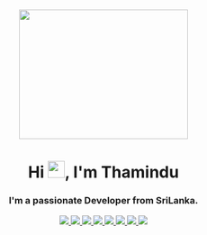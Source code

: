 <!-- ### Hi, I'm Thamindu 👋


**thami88/thami88** is a ✨ _special_ ✨ repository because its `README.md` (this file) appears on your GitHub profile.


Here are some ideas to get you started:

- 🔭 I’m currently working on ...
- 🌱 I’m currently learning ...
- 👯 I’m looking to collaborate on ...
- 🤔 I’m looking for help with ...
- 💬 Ask me about ...
- 📫 How to reach me: ...

-->

<h1 align="center"><img width="300px" height="230px" src="https://cdn.dribbble.com/users/333243/screenshots/5343222/hiring-manager-for-codility_4x.png" /></h1>

<h1 align="center">Hi <img src="https://raw.githubusercontent.com/MartinHeinz/MartinHeinz/master/wave.gif" width="30px">, I'm Thamindu</h1>
<h3 align="center">I'm a passionate Developer from SriLanka.</h3>

<p align="center"> 
    <a href="#" target="_blank"> <img src="https://img.icons8.com/color/48/000000/java-coffee-cup-logo.png"/> </a>
    <a href="#" target="_blank"> <img src="https://img.icons8.com/color/48/000000/spring-logo.png"/> </a> 
    <a href="#" target="_blank"> <img src="https://img.icons8.com/color/48/000000/javascript.png"/> </a> 
    <a href="#" target="_blank"> <img src="https://img.icons8.com/?size=48&id=uJM6fQYqDaZK&format=png&color=000000"/> </a> 
    <a href="#" target="_blank"> <img src="https://img.icons8.com/?size=48&id=NfbyHexzVEDk&format=png&color=000000"/> </a>
    <a href="#" target="_blank"> <img src="https://img.icons8.com/?size=48&id=12eMo7h5rCTp&format=png&color=000000"/> </a>
    <a href="#" target="_blank"> <img src="https://img.icons8.com/color/48/000000/firebase.png"/> </a>
    <a href="#" target="_blank"> <img src="https://img.icons8.com/?size=48&id=UFXRpPFebwa2&format=png&color=000000"/> </a>
</p>

